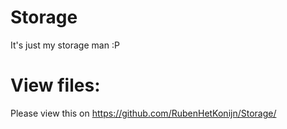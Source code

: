 # Storage

It's just my storage man :P

# View files:
Please view this on https://github.com/RubenHetKonijn/Storage/
